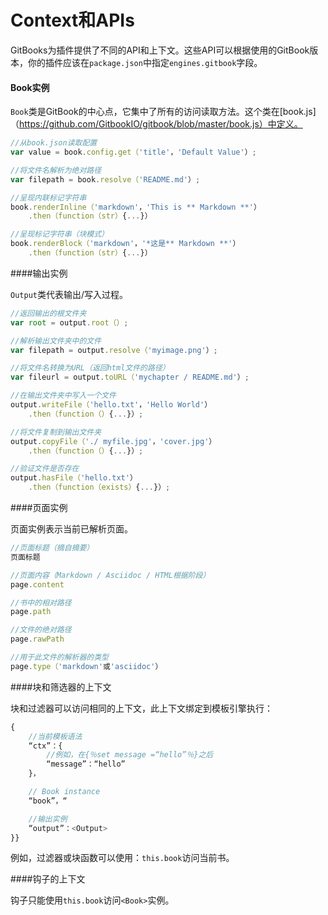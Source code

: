 # Context和APIs

GitBooks为插件提供了不同的API和上下文。这些API可以根据使用的GitBook版本，你的插件应该在`package.json`中指定`engines.gitbook`字段。

#### Book实例

`Book`类是GitBook的中心点，它集中了所有的访问读取方法。这个类在[book.js]（https://github.com/GitbookIO/gitbook/blob/master/book.js）中定义。

```js
//从book.json读取配置
var value = book.config.get（'title'，'Default Value'）;

//将文件名解析为绝对路径
var filepath = book.resolve（'README.md'）;

//呈现内联标记字符串
book.renderInline（'markdown'，'This is ** Markdown **'）
    .then（function（str）{...}）

//呈现标记字符串（块模式）
book.renderBlock（'markdown'，'*这是** Markdown **'）
    .then（function（str）{...}）
```

####输出实例

`Output`类代表输出/写入过程。

```js
//返回输出的根文件夹
var root = output.root（）;

//解析输出文件夹中的文件
var filepath = output.resolve（'myimage.png'）;

//将文件名转换为URL（返回html文件的路径）
var fileurl = output.toURL（'mychapter / README.md'）;

//在输出文件夹中写入一个文件
output.writeFile（'hello.txt'，'Hello World'）
    .then（function（）{...}）;

//将文件复制到输出文件夹
output.copyFile（'./ myfile.jpg'，'cover.jpg'）
    .then（function（）{...}）;

//验证文件是否存在
output.hasFile（'hello.txt'）
    .then（function（exists）{...}）;
```

####页面实例

页面实例表示当前已解析页面。

```js
//页面标题（摘自摘要）
页面标题

//页面内容（Markdown / Asciidoc / HTML根据阶段）
page.content

//书中的相对路径
page.path

//文件的绝对路径
page.rawPath

//用于此文件的解析器的类型
page.type（'markdown'或'asciidoc'）
```

####块和筛选器的上下文

块和过滤器可以访问相同的上下文，此上下文绑定到模板引擎执行：

```js
{
    //当前模板语法
    “ctx”：{
        //例如，在{％set message =“hello”％}之后
        “message”：“hello”
    }，

    // Book instance
    “book”，“

    //输出实例
    “output”：<Output>
}}
```

例如，过滤器或块函数可以使用：`this.book`访问当前书。

####钩子的上下文

钩子只能使用`this.book`访问`<Book>`实例。